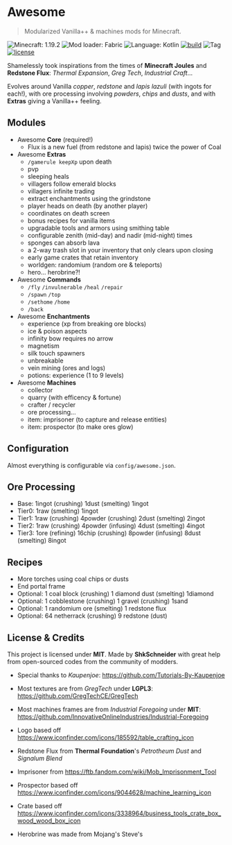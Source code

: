 # Awesome

> Modularized Vanilla++ & machines mods for Minecraft.

![Minecraft: 1.19.2](https://img.shields.io/badge/minecraft-1.19.2-637f40?style=for-the-badge)
![Mod loader: Fabric](https://img.shields.io/badge/modloader-fabric-926c4d?style=for-the-badge)
![Language: Kotlin](https://img.shields.io/badge/language-kotlin-a97bff?style=for-the-badge)
[![build](https://img.shields.io/github/workflow/status/shkschneider/mc_awesome/build?style=for-the-badge)](https://github.com/shkschneider/mc_awesome/actions/workflows/build.yml)
![Tag](https://img.shields.io/github/v/tag/shkschneider/mc_awesome?style=for-the-badge)
[![license](https://img.shields.io/github/license/shkschneider/mc_awesome?style=for-the-badge)](https://github.com/shkschneider/mc_awesome/LICENSE)

Shamelessly took inspirations from the times of **Minecraft Joules** and **Redstone Flux**: *Thermal Expansion*, *Greg Tech*, *Industrial Craft*...

Evolves around Vanilla *copper*, *redstone* and *lapis lazuli* (with ingots for each!),
with ore processing involving *powders*, *chips* and *dusts*,
and with **Extras** giving a Vanilla++ feeling.

## Modules

- Awesome **Core** (required!)
  - Flux is a new fuel (from redstone and lapis) twice the power of Coal
- Awesome **Extras**
  - `/gamerule keepXp` upon death
  - pvp
  - sleeping heals
  - villagers follow emerald blocks
  - villagers infinite trading
  - extract enchantments using the grindstone
  - player heads on death (by another player)
  - coordinates on death screen
  - bonus recipes for vanilla items
  - upgradable tools and armors using smithing table
  - configurable zenith (mid-day) and nadir (mid-night) times
  - sponges can absorb lava
  - a 2-way trash slot in your inventory that only clears upon closing
  - early game crates that retain inventory
  - worldgen: randomium (random ore & teleports)
  - hero... herobrine?!
- Awesome **Commands**
  - `/fly` `/invulnerable` `/heal` `/repair`
  - `/spawn` `/top`
  - `/sethome` `/home`
  - `/back`
- Awesome **Enchantments**
  - experience (xp from breaking ore blocks)
  - ice & poison aspects
  - infinity bow requires no arrow
  - magnetism
  - silk touch spawners
  - unbreakable
  - vein mining (ores and logs)
  - potions: experience (1 to 9 levels)
- Awesome **Machines**
  - collector
  - quarry (with efficency & fortune)
  - crafter / recycler
  - ore processing...
  - item: imprisoner (to capture and release entities)
  - item: prospector (to make ores glow)

## Configuration

Almost everything is configurable via `config/awesome.json`.

## Ore Processing

- Base: 1ingot (crushing) 1dust (smelting) 1ingot
- Tier0: 1raw (smelting) 1ingot
- Tier1: 1raw (crushing) 4powder (crushing) 2dust (smelting) 2ingot
- Tier2: 1raw (crushing) 4powder (infusing) 4dust (smelting) 4ingot
- Tier3: 1ore (refining) 16chip (crushing) 8powder (infusing) 8dust (smelting) 8ingot

## Recipes

- More torches using coal chips or dusts
- End portal frame
- Optional: 1 coal block (crushing) 1 diamond dust (smelting) 1diamond
- Optional: 1 cobblestone (crushing) 1 gravel (crushing) 1sand
- Optional: 1 randomium ore (smelting) 1 redstone flux
- Optional: 64 netherrack (crushing) 9 redstone (dust)

## License & Credits

This project is licensed under **MIT**.
Made by **ShkSchneider** with great help from open-sourced codes from the community of modders.

- Special thanks to *Kaupenjoe*: https://github.com/Tutorials-By-Kaupenjoe
- Most textures are from *GregTech* under **LGPL3**: https://github.com/GregTechCE/GregTech
- Most machines frames are from *Industrial Foregoing* under **MIT**: https://github.com/InnovativeOnlineIndustries/Industrial-Foregoing

- Logo based off https://www.iconfinder.com/icons/185592/table_crafting_icon
- Redstone Flux from **Thermal Foundation**'s *Petrotheum Dust* and *Signalum Blend*
- Imprisoner from https://ftb.fandom.com/wiki/Mob_Imprisonment_Tool
- Prospector based off https://www.iconfinder.com/icons/9044628/machine_learning_icon
- Crate based off https://www.iconfinder.com/icons/3338964/business_tools_crate_box_wood_wood_box_icon
- Herobrine was made from Mojang's Steve's
